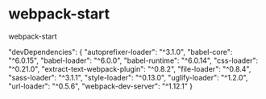 # webpack-start
webpack-start

  "devDependencies": {
    "autoprefixer-loader": "^3.1.0",
    "babel-core": "^6.0.15",
    "babel-loader": "^6.0.0",
    "babel-runtime": "^6.0.14",
    "css-loader": "^0.21.0",
    "extract-text-webpack-plugin": "^0.8.2",
    "file-loader": "^0.8.4",
    "sass-loader": "^3.1.1",
    "style-loader": "^0.13.0",
    "uglify-loader": "^1.2.0",
    "url-loader": "^0.5.6",
    "webpack-dev-server": "^1.12.1"
  }
